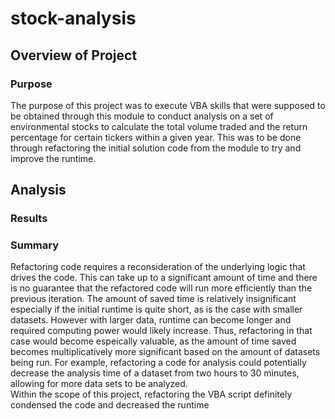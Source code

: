 # stock-analysis
## Overview of Project
### Purpose
The purpose of this project was to execute VBA skills that were supposed to be obtained through this module to conduct analysis on a set of environmental stocks to calculate the total volume traded and the return percentage for certain tickers within a given year. This was to be done through refactoring the initial solution code from the module to try and improve the runtime.
## Analysis
### Results
### Summary
Refactoring code requires a reconsideration of the underlying logic that drives the code. This can take up to a significant amount of time and there is no guarantee that the refactored code will run more efficiently than the previous iteration. The amount of saved time is relatively insignificant especially if the initial runtime is quite short, as is the case with smaller datasets. However with larger data, runtime can become longer and required computing power would likely increase. Thus, refactoring in that case would become espeically valuable, as the amount of time saved becomes multiplicatively more significant based on the amount of datasets being run. For example, refactoring a code for analysis could potentially decrease the analysis time of a dataset from two hours to 30 minutes, allowing for more data sets to be analyzed.
<br>
Within the scope of this project, refactoring the VBA script definitely condensed the code and decreased the runtime
